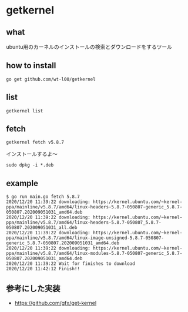 # getkernel

## what

ubuntu用のカーネルのインストールの検索とダウンロードをするツール

## how to install

``` 
go get github.com/wt-l00/getkernel
```

## list

```
getkernel list
```

## fetch

```
getkernel fetch v5.8.7
```

インストールするよ〜
```
sudo dpkg -i *.deb
```

## example

```
$ go run main.go fetch 5.8.7
2020/12/20 11:39:22 downloading: https://kernel.ubuntu.com/~kernel-ppa/mainline/v5.8.7/amd64/linux-headers-5.8.7-050807-generic_5.8.7-050807.202009051031_amd64.deb
2020/12/20 11:39:22 downloading: https://kernel.ubuntu.com/~kernel-ppa/mainline/v5.8.7/amd64/linux-headers-5.8.7-050807_5.8.7-050807.202009051031_all.deb
2020/12/20 11:39:22 downloading: https://kernel.ubuntu.com/~kernel-ppa/mainline/v5.8.7/amd64/linux-image-unsigned-5.8.7-050807-generic_5.8.7-050807.202009051031_amd64.deb
2020/12/20 11:39:22 downloading: https://kernel.ubuntu.com/~kernel-ppa/mainline/v5.8.7/amd64/linux-modules-5.8.7-050807-generic_5.8.7-050807.202009051031_amd64.deb
2020/12/20 11:39:22 Wait for finishes to download
2020/12/20 11:42:12 Finish!!
```

## 参考にした実装

* https://github.com/gfx/get-kernel


